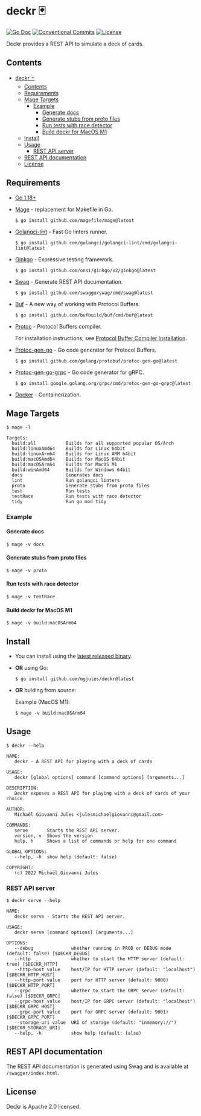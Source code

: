# deckr 🃏

[![Go Doc](https://img.shields.io/badge/godoc-reference-blue.svg?style=for-the-badge)](https://godoc.org/github.com/mgjules/deckr)
[![Conventional Commits](https://img.shields.io/badge/Conventional%20Commits-1.0.0-yellow.svg?style=for-the-badge)](https://conventionalcommits.org)
[![License](https://img.shields.io/badge/License-Apache%202.0-blue.svg?style=for-the-badge)](LICENSE)

Deckr provides a REST API to simulate a deck of cards.


## Contents

- [deckr 🃏](#deckr-)
  - [Contents](#contents)
  - [Requirements](#requirements)
  - [Mage Targets](#mage-targets)
    - [Example](#example)
      - [Generate docs](#generate-docs)
      - [Generate stubs from proto files](#generate-stubs-from-proto-files)
      - [Run tests with race detector](#run-tests-with-race-detector)
      - [Build deckr for MacOS M1](#build-deckr-for-macos-m1)
  - [Install](#install)
  - [Usage](#usage)
    - [REST API server](#rest-api-server)
  - [REST API documentation](#rest-api-documentation)
  - [License](#license)

## Requirements

- [Go 1.18+](https://golang.org/doc/install)
- [Mage](https://github.com/magefile/mage) - replacement for Makefile in Go.
    
    ```shell
    $ go install github.com/magefile/mage@latest
    ```

- [Golangci-lint](https://github.com/golangci/golangci-lint) - Fast Go linters runner.
      
    ```shell
    $ go install github.com/golangci/golangci-lint/cmd/golangci-lint@latest
    ```
    
- [Ginkgo](https://github.com/onsi/ginkgo) - Expressive testing framework.
        
    ```shell
    $ go install github.com/onsi/ginkgo/v2/ginkgo@latest
    ```
    
- [Swag](https://github.com/swaggo/swag) - Generate REST API documentation.
        
    ```shell
    $ go install github.com/swaggo/swag/cmd/swag@latest
    ```

- [Buf](https://github.com/bufbuild/buf) - A new way of working with Protocol Buffers.

   ```shell
   $ go install github.com/bufbuild/buf/cmd/buf@latest
   ```

- [Protoc](https://developers.google.com/protocol-buffers) - Protocol Buffers compiler.

   For installation instructions, see [Protocol Buffer Compiler Installation](https://grpc.io/docs/protoc-installation/).

- [Protoc-gen-go](https://github.com/golang/protobuf/protoc-gen-go) - Go code generator for Protocol Buffers.
  
   ```shell
   $ go install github.com/golang/protobuf/protoc-gen-go@latest
   ```

- [Protoc-gen-go-grpc](https://google.golang.org/grpc/cmd/protoc-gen-go-grpc) - Go code generator for gRPC.
  
   ```shell
   $ go install google.golang.org/grpc/cmd/protoc-gen-go-grpc@latest
   ```
    
- [Docker](https://www.docker.com) - Containerization.

## Mage Targets

```shell
$ mage -l
```

```
Targets:
  build:all           Builds for all supported popular OS/Arch
  build:linuxAmd64    Builds for Linux 64bit
  build:linuxArm64    Builds for Linux ARM 64bit
  build:macOSAmd64    Builds for MacOS 64bit
  build:macOSArm64    Builds for MacOS M1
  build:winAmd64      Builds for Windows 64bit
  docs                Generates docs
  lint                Run golangci linters
  proto               Generate stubs from proto files
  test                Run tests
  testRace            Run tests with race detector
  tidy                Run go mod tidy
```

### Example

#### Generate docs

```shell
$ mage -v docs
```

#### Generate stubs from proto files

```shell
$ mage -v proto
```

#### Run tests with race detector

```shell
$ mage -v testRace
```

#### Build deckr for MacOS M1

```shell
$ mage -v build:macOSArm64
```

## Install

- You can install using the [latest released binary](https://github.com/mgjules/deckr/releases/latest).

- **OR** using Go:

    ```shell
    $ go install github.com/mgjules/deckr@latest
    ```

- **OR** bulding from source:

    Example (MacOS M1):

    ```shell
    $ mage -v build:macOSArm64
    ```

## Usage

```shell
$ deckr --help
```

```
NAME:
   deckr - A REST API for playing with a deck of cards

USAGE:
   deckr [global options] command [command options] [arguments...]

DESCRIPTION:
   Deckr exposes a REST API for playing with a deck of cards of your choice.

AUTHOR:
   Michaël Giovanni Jules <julesmichaelgiovanni@gmail.com>

COMMANDS:
   serve       Starts the REST API server.
   version, v  Shows the version
   help, h     Shows a list of commands or help for one command

GLOBAL OPTIONS:
   --help, -h  show help (default: false)

COPYRIGHT:
   (c) 2022 Michaël Giovanni Jules
```

### REST API server

```shell
$ deckr serve --help
```

```
NAME:
   deckr serve - Starts the REST API server.

USAGE:
   deckr serve [command options] [arguments...]

OPTIONS:
   --debug              whether running in PROD or DEBUG mode (default: false) [$DECKR_DEBUG]
   --http               whether to start the HTTP server (default: true) [$DECKR_HTTP]
   --http-host value    host/IP for HTTP server (default: "localhost") [$DECKR_HTTP_HOST]
   --http-port value    port for HTTP server (default: 9000) [$DECKR_HTTP_PORT]
   --grpc               whether to start the GRPC server (default: false) [$DECKR_GRPC]
   --grpc-host value    host/IP for GRPC server (default: "localhost") [$DECKR_GRPC_HOST]
   --grpc-port value    port for GRPC server (default: 9001) [$DECKR_GRPC_PORT]
   --storage-uri value  URI of storage (default: "inmemory://") [$DECKR_STORAGE_URI]
   --help, -h           show help (default: false)
```

## REST API documentation

The REST API documentation is generated using Swag and is available at `/swagger/index.html`.

## License

Deckr is Apache 2.0 licensed.